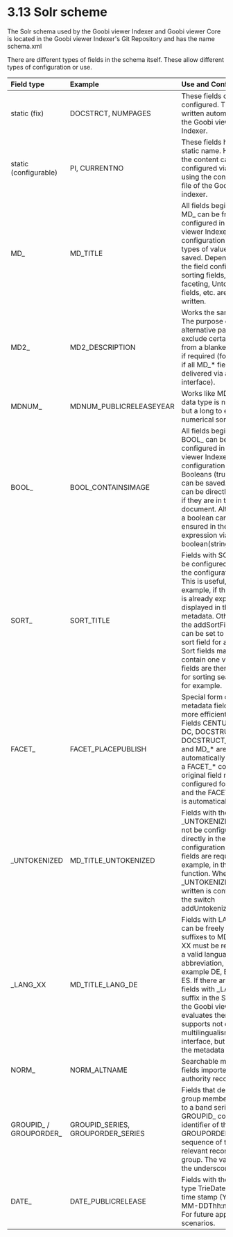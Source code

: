 # 3.13 Solr scheme

The Solr schema used by the Goobi viewer Indexer and Goobi viewer Core is located in the Goobi viewer Indexer's Git Repository and has the name schema.xml 

There are different types of fields in the schema itself. These allow different types of configuration or use.

| Field type | Example | Use and Configuration |
| :--- | :--- | :--- |
| static \(fix\) | DOCSTRCT, NUMPAGES | These fields cannot be configured. They are written automatically by the Goobi viewer Indexer. |
| static \(configurable\) | PI, CURRENTNO | These fields have a static name. However, the content can be configured via XPATH using the configuration file of the Goobi viewer indexer. |
| MD\_ | MD\_TITLE | All fields beginning with MD\_ can be freely configured in the Goobi viewer Indexer configuration file. All types of values can be saved. Depending on the field configuration, sorting fields, fields for faceting, Untokenized fields, etc. are also written. |
| MD2\_ | MD2\_DESCRIPTION | Works the same as MD\_. The purpose of this alternative pattern is to exclude certain fields from a blanket delivery if required \(for example, if all MD\_\* fields are delivered via an interface\). |
| MDNUM\_ | MDNUM\_PUBLICRELEASEYEAR | Works like MD\_, but the data type is not a string, but a long to ensure numerical sorting. |
| BOOL\_ | BOOL\_CONTAINSIMAGE | All fields beginning with BOOL\_ can be freely configured in the Goobi viewer Indexer configuration file. Only Booleans \(true\|false\) can be saved. These can be directly adopted if they are in the source document. Alternatively, a boolean can be ensured in the XPATH expression via boolean\(string\(...\)\). |
| SORT\_ | SORT\_TITLE | Fields with SORT\_ can be configured directly in the configuration file. This is useful, for example, if the sort title is already explicitly displayed in the metadata. Otherwise, the addSortField switch can be set to write a sort field for a metadata. Sort fields may only contain one value. The fields are then available for sorting search hits, for example. |
| FACET\_ | FACET\_PLACEPUBLISH | Special form of metadata fields used for more efficient faceting. Fields CENTURY, YEAR, DC, DOCSTRUCT, DOCSTRUCT\_\*, MD\_ and MD\_\* are automatically created as a FACET\_\* copy. The original field name is configured for faceting, and the FACET\_\* variant is automatically used. |
| \_UNTOKENIZED | MD\_TITLE\_UNTOKENIZED | Fields with the suffix \_UNTOKENIZED must not be configured directly in the configuration file. The fields are required, for example, in the Browse function. Whether a \_UNTOKENIZED field is written is controlled by the switch addUntokenizedVersion. |
| \_LANG\_XX | MD\_TITLE\_LANG\_DE | Fields with LANG\_XX can be freely defined as suffixes to MD\_ fields. XX must be replaced by a valid language abbreviation, for example DE, EN, FR or ES. If there are values in fields with \_LANG\_XX suffix in the Solr Index, the Goobi viewer core evaluates them and supports not only multilingualism in the interface, but also for the metadata values. |
| NORM\_ | NORM\_ALTNAME | Searchable medial fields imported from authority records. |
| GROUPID\_ / GROUPORDER\_ | GROUPID\_SERIES, GROUPORDER\_SERIES | Fields that describe group membership \(e.g. to a band series\). GROUPID\_ contains the identifier of the group, GROUPORDER\_ the sort sequence of the relevant record in this group. The value after the underscore must be |
| DATE\_ | DATE\_PUBLICRELEASE | Fields with the Solr data type TrieDateField store time stamp \(YYYY-MM-DDThh:mm:ssZ\). For future application scenarios. |

